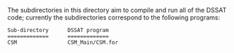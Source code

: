 The subdirectories in this directory aim to compile and run all of the DSSAT code; currently the subdirectories correspond to the following programs:

    Sub-directory      DSSAT program
    =============      =============
    CSM                CSM_Main/CSM.for



